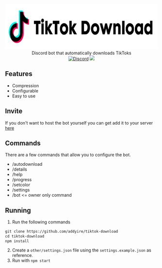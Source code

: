 <div align="center">
    <img src="./other/readme/logo.png" height=150><br>
Discord bot that automatically downloads TikToks<br>
    <a href="https://discord.gg/D7SsERdD4M"><img alt="Discord" src="https://img.shields.io/discord/792286443660771359?logo=discord"></a>
    <a href="https://discord.com/api/oauth2/authorize?client_id=819836629250080779&permissions=59392&scope=applications.commands%20bot"><img src="https://img.shields.io/badge/servers-99%2B-green"></a>



</div>

## Features

- Compression
- Configurable
- Easy to use

## Invite

If you don't want to host the bot yourself you can get add it to your server [here](https://discord.com/api/oauth2/authorize?client_id=819836629250080779&permissions=59392&scope=applications.commands%20bot)

## Commands

There are a few commands that allow you to configure the bot. 

- /autodownload 
- /details
- /help
- /progress
- /setcolor
- /settings
- /bot <= owner only command
## Running

1. Run the following commands
```
git clone https://github.com/addyire/tiktok-download
cd tiktok-download
npm install
```
2. Create a `other/settings.json` file using the `settings.example.json` as reference.
3. Run with `npm start`